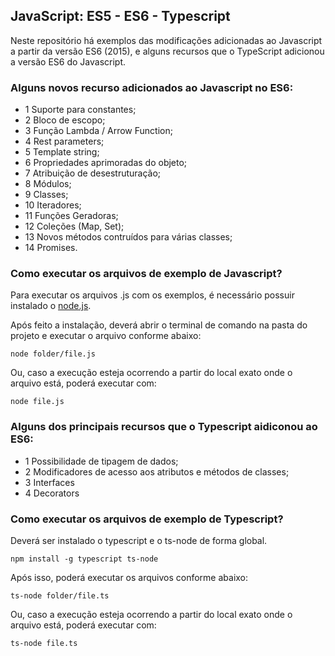 ## JavaScript: ES5 - ES6 - Typescript

Neste repositório há exemplos das modificações adicionadas ao Javascript a partir da versão ES6 (2015), e alguns recursos que o TypeScript adicionou a versão ES6 do Javascript.

### Alguns novos recurso adicionados ao Javascript no ES6:

* 1 Suporte para constantes;
* 2 Bloco de escopo;
* 3 Função Lambda / Arrow Function;
* 4 Rest parameters;
* 5 Template string;
* 6 Propriedades aprimoradas do objeto;
* 7 Atribuição de desestruturação;
* 8 Módulos;
* 9 Classes;
* 10 Iteradores;
* 11 Funções Geradoras;
* 12 Coleções (Map, Set);
* 13 Novos métodos contruídos para várias classes;
* 14 Promises.

### Como executar os arquivos de exemplo de Javascript?

Para executar os arquivos .js com os exemplos, é necessário possuir instalado o [node.js](https://nodejs.org/en/).

Após feito a instalação, deverá abrir o terminal de comando na pasta do projeto e executar o arquivo conforme abaixo:

```
node folder/file.js
```

Ou, caso a execução esteja ocorrendo a partir do local exato onde o arquivo está, poderá executar com:

```
node file.js
```

### Alguns dos principais recursos que o Typescript aidiconou ao ES6:

* 1 Possibilidade de tipagem de dados;
* 2 Modificadores de acesso aos atributos e métodos de classes;
* 3 Interfaces
* 4 Decorators

### Como executar os arquivos de exemplo de Typescript?

Deverá ser instalado o typescript e o ts-node de forma global.
```
npm install -g typescript ts-node
```

Após isso, poderá executar os arquivos conforme abaixo:

```
ts-node folder/file.ts
```

Ou, caso a execução esteja ocorrendo a partir do local exato onde o arquivo está, poderá executar com:

```
ts-node file.ts
```